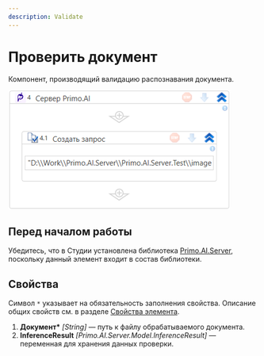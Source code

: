```yaml
---
description: Validate
---
```


# Проверить документ


Компонент, производящий валидацию распознавания документа.

![](<../../../.gitbook/assets1/windows_items/WFAttachPrimoAIServer.png>)


## Перед началом работы

Убедитесь, что в Студии установлена библиотека [Primo.AI.Server](https://github.com/PrimoRPA/Docs.Rus/tree/1299-%D0%BD%D0%B0%D0%BF%D0%B8%D1%81%D0%B0%D1%82%D1%8C-%D0%B4%D0%BE%D0%BA%D1%83%D0%BC%D0%B5%D0%BD%D1%82-%D0%BF%D0%BE-primoai/g_elements/el_extra/ai_server), поскольку данный элемент входит в состав библиотеки.


## Свойства
Символ `*` указывает на обязательность заполнения свойства. Описание общих свойств см. в разделе [Свойства элемента](https://docs.primo-rpa.ru/primo-rpa/primo-studio/process/elements#svoistva-elementa).

1. **Документ\*** *[String]* — путь к файлу обрабатываемого документа.
1. **InferenceResult** *[Primo.AI.Server.Model.InferenceResult]* — переменная для хранения данных проверки.
